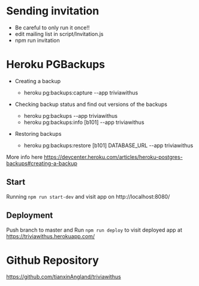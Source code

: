 # Sending invitation

- Be careful to only run it once!!
- edit mailing list in script/Invitation.js
- npm run invitation

# Heroku PGBackups

- Creating a backup

  - heroku pg:backups:capture --app triviawithus

- Checking backup status and find out versions of the backups

  - heroku pg:backups --app triviawithus
  - heroku pg:backups:info [b101] --app triviawithus

- Restoring backups
  - heroku pg:backups:restore [b101] DATABASE_URL --app triviawithus

More info here https://devcenter.heroku.com/articles/heroku-postgres-backups#creating-a-backup

## Start

Running `npm run start-dev` and visit app on http://localhost:8080/

## Deployment

Push branch to master and Run `npm run deploy` to visit deployed app at https://triviawithus.herokuapp.com/

# Github Repository

https://github.com/tianxinAngland/triviawithus
